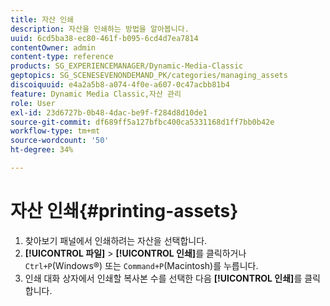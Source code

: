 ```yaml
---
title: 자산 인쇄
description: 자산을 인쇄하는 방법을 알아봅니다.
uuid: 6cd5ba38-ec80-461f-b095-6cd4d7ea7814
contentOwner: admin
content-type: reference
products: SG_EXPERIENCEMANAGER/Dynamic-Media-Classic
geptopics: SG_SCENESEVENONDEMAND_PK/categories/managing_assets
discoiquuid: e4a2a5b8-a074-4f0e-a607-0c47acbb81b4
feature: Dynamic Media Classic,자산 관리
role: User
exl-id: 23d6727b-0b48-4dac-be9f-f284d8d10de1
source-git-commit: df689ff5a127bfbc400ca5331168d1ff7bb0b42e
workflow-type: tm+mt
source-wordcount: '50'
ht-degree: 34%

---
```


# 자산 인쇄{#printing-assets}

1. 찾아보기 패널에서 인쇄하려는 자산을 선택합니다.
1. **[!UICONTROL 파일]** > **[!UICONTROL 인쇄]**&#x200B;를 클릭하거나 `Ctrl+P`(Windows®) 또는 `Command+P`(Macintosh)를 누릅니다.
1. 인쇄 대화 상자에서 인쇄할 복사본 수를 선택한 다음 **[!UICONTROL 인쇄]**&#x200B;를 클릭합니다.
